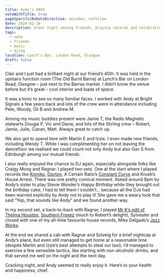 ```yaml
---
title: Andy’s 40th
noteWithTitle: true
pageSpecificRobotsDirective: noindex, nofollow
date: 2024-02-18
description: Great night seeing friends, playing records and celebrating
tags:
  - note
  - friends
  - music
  - djing
location: Lynch’s Bar, London Road, Glasgow
draft: false
---
```

Clair and I just had a brilliant night at our friend’s 40th. It was held in the upstairs function room (The Old Burnt Barns) at Lynch’s Bar on London Road, Glasgow – just next to the Barras market. I didn’t know the venue before but it’s great – cool interior and loads of space.

It was a tonic to see so many familiar faces. I worked with Andy at Bright Signals a few years back and lots of the crew were in attendance including Pete, Woody, Oli B and Andrew M. 

Among my music buddies present were Jamie T, the Radio Magnetic stalwarts Dougal P, Vic and Davie, and lots of the Stirling crew – Robert, Jamie, Julie, Ciaran, Matt. Always great to catch up.

We also got to spend time with Martin E and Izzie. I even made new friends, including Wendy T. While I was complimenting her on not leaving the dancefloor we realised we could count not only Andy but also Gav S from Edinburgh among our mutual friends. 

I also really enjoyed the chance to DJ again, especially alongside folks like Craigy Moog and Ragnar. I played two sets. One at the start where I played records like [Komiko](https://youtu.be/Pu2xRLDe2MM?si=UtQhHkADPMZWAg_E), [Dayton](https://youtu.be/DgoTdg25COQ?si=UPVLGdVA_FutJDg0), A Certain Ratio’s [Constant Curve](https://youtu.be/zuxvQmL2ILg?si=cFwpJY0Wt-vnVAHI) and Krush’s House Arrest. There was one pretty comical moment. Asked around 8pm by Andy’s sister to play Stevie Wonder’s _Happy Birthday_ while they brought out the birthday cake, I had to tell them I couldn’t… because all the DJs had been warned explicitly by Andy not to play it! She gave me a weary look that said “Yep, that sounds like Andy” and we found another way.

In my second set, a back-to-back with Ragnar, I played [Mr K’s edit of Thelma Houston](https://youtu.be/Mj5zFwy1laI?si=8OAQiQ9TkQfGbbJ7), [Southern Freeez](https://youtu.be/6Dla9xLIkfQ?si=LQCL17BLw8GBiRIO) (much to Robert’s delight), Sylvester and closed with one of my all-time favourite house records, Mike Delgado’s [Jazz Works](https://youtu.be/UXkpp48Otmc?si=NQJ5TgcLzpMmvJw7).

At the end we shared a cab with Ragnar and Solveig for a brief nightcap at Andy’s place, but even still managed to get home at a reasonable time (despite Martin and Izzie’s best attempts to steal our taxi). I’d managed to exercise a few senseible tactics, like starting with non-alcoholic drinks, and that served me well on the night and the next day.

Cracking night, and Andy seemed to really enjoy it. Here’s to your health and happiness, chief. 
